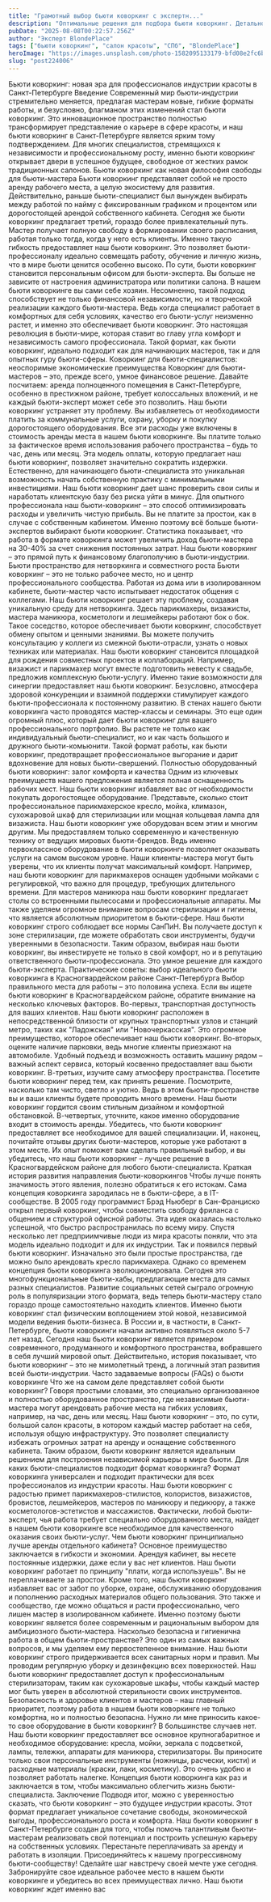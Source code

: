 ```yaml
---
title: "Грамотный выбор бьюти коворкинг с экспертн..."
description: "Оптимальные решения для подбора бьюти коворкинг. Детальное сравнение технических характеристик. Получите персональные рекомендации от экспертов BlondePlace"
pubDate: "2025-08-08T00:22:57.256Z"
author: "Эксперт BlondePlace"
tags: ["бьюти коворкинг", "салон красоты", "СПб", "BlondePlace"]
heroImage: "https://images.unsplash.com/photo-1582095133179-bfd08e2fc6b3?q=80&w=800&auto=format&fit=crop"
slug: "post224006"
---
```


Бьюти коворкинг: новая эра для профессионалов индустрии красоты в Санкт-Петербурге Введение Современный мир бьюти-индустрии стремительно меняется, предлагая мастерам новые, гибкие форматы работы, и безусловно, флагманом этих изменений стал бьюти коворкинг. Это инновационное пространство полностью трансформирует представление о карьере в сфере красоты, и наш бьюти коворкинг в Санкт-Петербурге является ярким тому подтверждением. Для многих специалистов, стремящихся к независимости и профессиональному росту, именно бьюти коворкинг открывает двери в успешное будущее, свободное от жестких рамок традиционных салонов. Бьюти коворкинг как новая философия свободы для бьюти-мастера Бьюти коворкинг представляет собой не просто аренду рабочего места, а целую экосистему для развития. Действительно, раньше бьюти-специалист был вынужден выбирать между работой по найму с фиксированным графиком и процентом или дорогостоящей арендой собственного кабинета. Сегодня же бьюти коворкинг предлагает третий, гораздо более привлекательный путь. Мастер получает полную свободу в формировании своего расписания, работая только тогда, когда у него есть клиенты. Именно такую гибкость предоставляет наш бьюти коворкинг. Это позволяет бьюти-профессионалу идеально совмещать работу, обучение и личную жизнь, что в мире бьюти ценится особенно высоко. По сути, бьюти коворкинг становится персональным офисом для бьюти-эксперта. Вы больше не зависите от настроения администратора или политики салона. В нашем бьюти коворкинге вы сами себе хозяин. Несомненно, такой подход способствует не только финансовой независимости, но и творческой реализации каждого бьюти-мастера. Ведь когда специалист работает в комфортных для себя условиях, качество его бьюти-услуг неизменно растет, и именно это обеспечивает бьюти коворкинг. Это настоящая революция в бьюти-мире, которая ставит во главу угла комфорт и независимость самого профессионала. Такой формат, как бьюти коворкинг, идеально подходит как для начинающих мастеров, так и для опытных гуру бьюти-сферы. Коворкинг для бьюти-специалистов: неоспоримые экономические преимущества Коворкинг для бьюти-мастеров – это, прежде всего, умное финансовое решение. Давайте посчитаем: аренда полноценного помещения в Санкт-Петербурге, особенно в престижном районе, требует колоссальных вложений, и не каждый бьюти-эксперт может себе это позволить. Наш бьюти коворкинг устраняет эту проблему. Вы избавляетесь от необходимости платить за коммунальные услуги, охрану, уборку и покупку дорогостоящего оборудования. Все эти расходы уже включены в стоимость аренды места в нашем бьюти коворкинге. Вы платите только за фактическое время использования рабочего пространства – будь то час, день или месяц. Эта модель оплаты, которую предлагает наш бьюти коворкинг, позволяет значительно сократить издержки. Естественно, для начинающего бьюти-специалиста это уникальная возможность начать собственную практику с минимальными инвестициями. Наш бьюти коворкинг дает шанс проверить свои силы и наработать клиентскую базу без риска уйти в минус. Для опытного профессионала наш бьюти-коворкинг – это способ оптимизировать расходы и увеличить чистую прибыль. Вы не платите за простои, как в случае с собственным кабинетом. Именно поэтому всё больше бьюти-экспертов выбирают бьюти коворкинг. Статистика показывает, что работа в формате коворкинга может увеличить доход бьюти-мастера на 30-40% за счет снижения постоянных затрат. Наш бьюти коворкинг – это прямой путь к финансовому благополучию в бьюти-индустрии. Бьюти пространство для нетворкинга и совместного роста Бьюти коворкинг – это не только рабочее место, но и центр профессионального сообщества. Работая из дома или в изолированном кабинете, бьюти-мастер часто испытывает недостаток общения с коллегами. Наш бьюти коворкинг решает эту проблему, создавая уникальную среду для нетворкинга. Здесь парикмахеры, визажисты, мастера маникюра, косметологи и лешмейкеры работают бок о бок. Такое соседство, которое обеспечивает бьюти коворкинг, способствует обмену опытом и ценными знаниями. Вы можете получить консультацию у коллеги из смежной бьюти-отрасли, узнать о новых техниках или материалах. Наш бьюти коворкинг становится площадкой для рождения совместных проектов и коллабораций. Например, визажист и парикмахер могут вместе подготовить невесту к свадьбе, предложив комплексную бьюти-услугу. Именно такие возможности для синергии предоставляет наш бьюти коворкинг. Безусловно, атмосфера здоровой конкуренции и взаимной поддержки стимулирует каждого бьюти-профессионала к постоянному развитию. В стенах нашего бьюти коворкинга часто проводятся мастер-классы и семинары. Это еще один огромный плюс, который дает бьюти коворкинг для вашего профессионального портфолио. Вы растете не только как индивидуальный бьюти-специалист, но и как часть большого и дружного бьюти-комьюнити. Такой формат работы, как бьюти коворкинг, предотвращает профессиональное выгорание и дарит вдохновение для новых бьюти-свершений. Полностью оборудованный бьюти коворкинг: залог комфорта и качества Одним из ключевых преимуществ нашего предложения является полная оснащенность рабочих мест. Наш бьюти коворкинг избавляет вас от необходимости покупать дорогостоящее оборудование. Представьте, сколько стоит профессиональное парикмахерское кресло, мойка, климазон, сухожаровой шкаф для стерилизации или мощная кольцевая лампа для визажиста. Наш бьюти коворкинг уже оборудован всем этим и многим другим. Мы предоставляем только современную и качественную технику от ведущих мировых бьюти-брендов. Ведь именно первоклассное оборудование в бьюти коворкинге позволяет оказывать услуги на самом высоком уровне. Наши клиенты-мастера могут быть уверены, что их клиенты получат максимальный комфорт. Например, наш бьюти коворкинг для парикмахеров оснащен удобными мойками с регулировкой, что важно для процедур, требующих длительного времени. Для мастеров маникюра наш бьюти коворкинг предлагает столы со встроенными пылесосами и профессиональные аппараты. Мы также уделяем огромное внимание вопросам стерилизации и гигиены, что является абсолютным приоритетом в бьюти-сфере. Наш бьюти коворкинг строго соблюдает все нормы СанПиН. Вы получаете доступ к зоне стерилизации, где можете обработать свои инструменты, будучи уверенными в безопасности. Таким образом, выбирая наш бьюти коворкинг, вы инвестируете не только в свой комфорт, но и в репутацию ответственного бьюти-профессионала. Это умное решение для каждого бьюти-эксперта. Практические советы: выбор идеального бьюти коворкинга в Красногвардейском районе Санкт-Петербурга Выбор правильного места для работы – это половина успеха. Если вы ищете бьюти коворкинг в Красногвардейском районе, обратите внимание на несколько ключевых факторов. Во-первых, транспортная доступность для ваших клиентов. Наш бьюти коворкинг расположен в непосредственной близости от крупных транспортных узлов и станций метро, таких как "Ладожская" или "Новочеркасская". Это огромное преимущество, которое обеспечивает наш бьюти коворкинг. Во-вторых, оцените наличие парковки, ведь многие клиенты приезжают на автомобиле. Удобный подъезд и возможность оставить машину рядом – важный аспект сервиса, который косвенно предоставляет ваш бьюти коворкинг. В-третьих, изучите саму атмосферу пространства. Посетите бьюти коворкинг перед тем, как принять решение. Посмотрите, насколько там чисто, светло и уютно. Ведь в этом бьюти-пространстве вы и ваши клиенты будете проводить много времени. Наш бьюти коворкинг гордится своим стильным дизайном и комфортной обстановкой. В-четвертых, уточните, какое именно оборудование входит в стоимость аренды. Убедитесь, что бьюти коворкинг предоставляет все необходимое для вашей специализации. И, наконец, почитайте отзывы других бьюти-мастеров, которые уже работают в этом месте. Их опыт поможет вам сделать правильный выбор, и вы убедитесь, что наш бьюти коворкинг – лучшее решение в Красногвардейском районе для любого бьюти-специалиста. Краткая история развития направления бьюти-коворкингов Чтобы лучше понять значимость этого явления, полезно обратиться к его истокам. Сама концепция коворкинга зародилась не в бьюти-сфере, а в IT-сообществе. В 2005 году программист Брэд Ньюберг в Сан-Франциско открыл первый коворкинг, чтобы совместить свободу фриланса с общением и структурой офисной работы. Эта идея оказалась настолько успешной, что быстро распространилась по всему миру. Спустя несколько лет предприимчивые люди из мира красоты поняли, что эта модель идеально подходит и для их индустрии. Так и появился первый бьюти коворкинг. Изначально это были простые пространства, где можно было арендовать кресло парикмахера. Однако со временем концепция бьюти коворкинга эволюционировала. Сегодня это многофункциональные бьюти-хабы, предлагающие места для самых разных специалистов. Развитие социальных сетей сыграло огромную роль в популяризации этого формата, ведь теперь бьюти-мастеру стало гораздо проще самостоятельно находить клиентов. Именно бьюти коворкинг стал физическим воплощением этой новой, независимой модели ведения бьюти-бизнеса. В России и, в частности, в Санкт-Петербурге, бьюти коворкинги начали активно появляться около 5-7 лет назад. Сегодня наш бьюти коворкинг является примером современного, продуманного и комфортного пространства, вобравшего в себя лучший мировой опыт. Действительно, история показывает, что бьюти коворкинг – это не мимолетный тренд, а логичный этап развития всей бьюти-индустрии. Часто задаваемые вопросы (FAQs) о бьюти коворкинге Что же на самом деле представляет собой бьюти коворкинг? Говоря простыми словами, это специально организованное и полностью оборудованное пространство, где независимые бьюти-мастера могут арендовать рабочие места на гибких условиях, например, на час, день или месяц. Наш бьюти коворкинг – это, по сути, большой салон красоты, в котором каждый мастер работает на себя, используя общую инфраструктуру. Это позволяет специалисту избежать огромных затрат на аренду и оснащение собственного кабинета. Таким образом, бьюти коворкинг является идеальным решением для построения независимой карьеры в мире бьюти. Для каких бьюти-специалистов подходит формат коворкинга? Формат коворкинга универсален и подходит практически для всех профессионалов из индустрии красоты. Наш бьюти коворкинг с радостью примет парикмахеров-стилистов, колористов, визажистов, бровистов, лешмейкеров, мастеров по маникюру и педикюру, а также косметологов-эстетистов и массажистов. Фактически, любой бьюти-эксперт, чья работа требует специально оборудованного места, найдет в нашем бьюти коворкинге все необходимое для качественного оказания своих бьюти-услуг. Чем бьюти коворкинг принципиально лучше аренды отдельного кабинета? Основное преимущество заключается в гибкости и экономии. Арендуя кабинет, вы несете постоянные издержки, даже если у вас нет клиентов. Наш бьюти коворкинг работает по принципу "плати, когда используешь". Вы не переплачиваете за простои. Кроме того, наш бьюти коворкинг избавляет вас от забот по уборке, охране, обслуживанию оборудования и пополнению расходных материалов общего пользования. Это также и сообщество, где можно общаться и расти профессионально, чего лишен мастер в изолированном кабинете. Именно поэтому бьюти коворкинг является более современным и рациональным выбором для амбициозного бьюти-мастера. Насколько безопасна и гигиенична работа в общем бьюти-пространстве? Это один из самых важных вопросов, и мы уделяем ему первостепенное внимание. Наш бьюти коворкинг строго придерживается всех санитарных норм и правил. Мы проводим регулярную уборку и дезинфекцию всех поверхностей. Наш бьюти коворкинг предоставляет доступ к профессиональным стерилизаторам, таким как сухожаровые шкафы, чтобы каждый мастер мог быть уверен в абсолютной стерильности своих инструментов. Безопасность и здоровье клиентов и мастеров – наш главный приоритет, поэтому работа в нашем бьюти коворкинге не только комфортна, но и полностью безопасна. Нужно ли мне приносить какое-то свое оборудование в бьюти коворкинг? В большинстве случаев нет. Наш бьюти коворкинг предоставляет все основное крупногабаритное и необходимое оборудование: кресла, мойки, зеркала с подсветкой, лампы, тележки, аппараты для маникюра, стерилизаторы. Вы приносите только свои персональные инструменты (ножницы, расчески, кисти) и расходные материалы (краски, лаки, косметику). Это очень удобно и позволяет работать налегке. Концепция бьюти коворкинга как раз и заключается в том, чтобы максимально облегчить жизнь бьюти-специалиста. Заключение Подводя итог, можно с уверенностью сказать, что бьюти коворкинг – это будущее индустрии красоты. Этот формат предлагает уникальное сочетание свободы, экономической выгоды, профессионального роста и комфорта. Наш бьюти коворкинг в Санкт-Петербурге создан для того, чтобы помочь талантливым бьюти-мастерам реализовать свой потенциал и построить успешную карьеру на собственных условиях. Перестаньте переплачивать за аренду и работать в изоляции. Присоединяйтесь к нашему прогрессивному бьюти-сообществу! Сделайте шаг навстречу своей мечте уже сегодня. Забронируйте свое идеальное рабочее место в нашем бьюти коворкинге и убедитесь во всех преимуществах лично. Наш бьюти коворкинг ждет именно вас